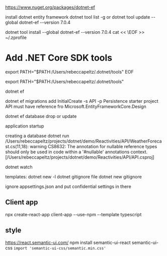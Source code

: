 https://www.nuget.org/packages/dotnet-ef

install dotnet entity framework
dotnet tool list -g
or
dotnet tool update --global dotnet-ef --version 7.0.4

dotnet tool install --global dotnet-ef --version 7.0.4
cat << \EOF >> ~/.zprofile
# Add .NET Core SDK tools
export PATH="$PATH:/Users/rebeccapeltz/.dotnet/tools"
EOF

export PATH="$PATH:/Users/rebeccapeltz/.dotnet/tools"

dotnet ef

dotnet ef migrations add InitialCreate -s API -p Persistence
starter project API must have reference fro Microsoft.EntityFrameworkCore.Design

dotnet ef database
drop or update

application startup

creating a database dotnet run
/Users/rebeccapeltz/projects/dotnet/demo/Reactivities/API/WeatherForecast.cs(11,18): warning CS8632: The annotation for nullable reference types should only be used in code within a '#nullable' annotations context. [/Users/rebeccapeltz/projects/dotnet/demo/Reactivities/API/API.csproj]

dotnet watch

templates: dotnet new -l
dotnet gitignore file
dotnet new gitignore


ignore appsettings.json and put confidential settings in there

## Client app
npx create-react-app client-app --use-npm --template typescript

## style
https://react.semantic-ui.com/
 npm install semantic-ui-react semantic-ui-css
 `import 'semantic-ui-css/semantic.min.css'`